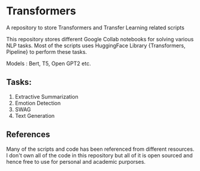 # Transformers
A repository to store Transformers and Transfer Learning related scripts

This repository stores different Google Collab notebooks for solving various NLP tasks. Most of the scripts uses HuggingFace Library {Transformers, Pipeline} to perform these tasks.

Models : Bert, T5, Open GPT2 etc.

## Tasks:

1. Extractive Summarization
2. Emotion Detection
3. SWAG
4. Text Generation


## References

Many of the scripts and code has been referenced from different resources. I don't own all of the code in this repository but all of it is open sourced and hence free to use for personal and academic purporses.
